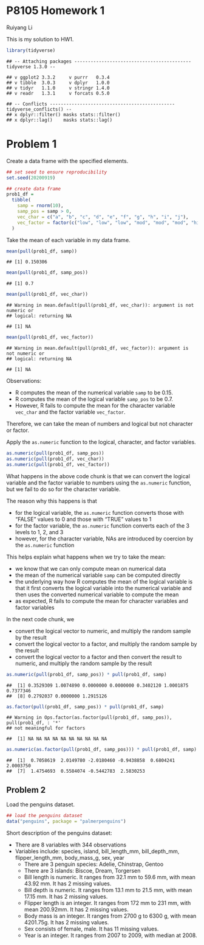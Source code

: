 P8105 Homework 1
================
Ruiyang Li

This is my solution to HW1.

``` r
library(tidyverse)
```

    ## -- Attaching packages ------------------------------------------- tidyverse 1.3.0 --

    ## v ggplot2 3.3.2     v purrr   0.3.4
    ## v tibble  3.0.3     v dplyr   1.0.0
    ## v tidyr   1.1.0     v stringr 1.4.0
    ## v readr   1.3.1     v forcats 0.5.0

    ## -- Conflicts ---------------------------------------------- tidyverse_conflicts() --
    ## x dplyr::filter() masks stats::filter()
    ## x dplyr::lag()    masks stats::lag()

# Problem 1

Create a data frame with the specified elements.

``` r
## set seed to ensure reproducibility
set.seed(20200919)

## create data frame
prob1_df = 
  tibble(
    samp = rnorm(10),
    samp_pos = samp > 0,
    vec_char = c("a", "b", "c", "d", "e", "f", "g", "h", "i", "j"),
    vec_factor = factor(c("low", "low", "low", "mod", "mod", "mod", "high", "high", "high", "high"))
  )
```

Take the mean of each variable in my data frame.

``` r
mean(pull(prob1_df, samp))
```

    ## [1] 0.150306

``` r
mean(pull(prob1_df, samp_pos))
```

    ## [1] 0.7

``` r
mean(pull(prob1_df, vec_char))
```

    ## Warning in mean.default(pull(prob1_df, vec_char)): argument is not numeric or
    ## logical: returning NA

    ## [1] NA

``` r
mean(pull(prob1_df, vec_factor))
```

    ## Warning in mean.default(pull(prob1_df, vec_factor)): argument is not numeric or
    ## logical: returning NA

    ## [1] NA

Observations:

  - R computes the mean of the numerical variable `samp` to be 0.15.
  - R computes the mean of the logical variable `samp_pos` to be 0.7.
  - However, R fails to compute the mean for the character variable
    `vec_char` and the factor variable `vec_factor`.

Therefore, we can take the mean of numbers and logical but not character
or factor.

Apply the `as.numeric` function to the logical, character, and factor
variables.

``` r
as.numeric(pull(prob1_df, samp_pos))
as.numeric(pull(prob1_df, vec_char))
as.numeric(pull(prob1_df, vec_factor))
```

What happens in the above code chunk is that we can convert the logical
variable and the factor variable to numbers using the `as.numeric`
function, but we fail to do so for the character variable.

The reason why this happens is that

  - for the logical variable, the `as.numeric` function converts those
    with “FALSE” values to 0 and those with “TRUE” values to 1
  - for the factor variable, the `as.numeric` function converts each of
    the 3 levels to 1, 2, and 3
  - however, for the character variable, NAs are introduced by coercion
    by the `as.numeric` function

This helps explain what happens when we try to take the mean:

  - we know that we can only compute mean on numerical data
  - the mean of the numerical variable `samp` can be computed directly
  - the underlying way how R computes the mean of the logical variable
    is that it first converts the logical variable into the numerical
    variable and then uses the converted numerical variable to compute
    the mean
  - as expected, R fails to compute the mean for character variables and
    factor variables

In the next code chunk, we

  - convert the logical vector to numeric, and multiply the random
    sample by the result
  - convert the logical vector to a factor, and multiply the random
    sample by the result
  - convert the logical vector to a factor and then convert the result
    to numeric, and multiply the random sample by the result

<!-- end list -->

``` r
as.numeric(pull(prob1_df, samp_pos)) * pull(prob1_df, samp)
```

    ##  [1] 0.3529309 1.0074890 0.0000000 0.0000000 0.3402120 1.0001875 0.7377346
    ##  [8] 0.2792037 0.0000000 1.2915126

``` r
as.factor(pull(prob1_df, samp_pos)) * pull(prob1_df, samp)
```

    ## Warning in Ops.factor(as.factor(pull(prob1_df, samp_pos)), pull(prob1_df, : '*'
    ## not meaningful for factors

    ##  [1] NA NA NA NA NA NA NA NA NA NA

``` r
as.numeric(as.factor(pull(prob1_df, samp_pos))) * pull(prob1_df, samp)
```

    ##  [1]  0.7058619  2.0149780 -2.0180460 -0.9438858  0.6804241  2.0003750
    ##  [7]  1.4754693  0.5584074 -0.5442783  2.5830253

## Problem 2

Load the penguins dataset.

``` r
## load the penguins dataset
data("penguins", package = "palmerpenguins")
```

Short description of the penguins dataset:

  - There are 8 variables with 344 observations
  - Variables include: species, island, bill\_length\_mm,
    bill\_depth\_mm, flipper\_length\_mm, body\_mass\_g, sex, year
      - There are 3 penguin species: Adelie, Chinstrap, Gentoo
      - There are 3 islands: Biscoe, Dream, Torgersen
      - Bill length is numeric. It ranges from 32.1 mm to 59.6 mm, with
        mean 43.92 mm. It has 2 missing values.
      - Bill depth is numeric. It ranges from 13.1 mm to 21.5 mm, with
        mean 17.15 mm. It has 2 missing values.
      - Flipper length is an integer. It ranges from 172 mm to 231 mm,
        with mean 200.92mm. It has 2 missing values.
      - Body mass is an integer. It ranges from 2700 g to 6300 g, with
        mean 4201.75g. It has 2 missing values.
      - Sex consists of female, male. It has 11 missing values.
      - Year is an integer. It ranges from 2007 to 2009, with median at
        2008.
